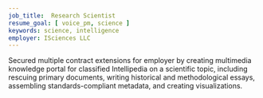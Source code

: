 ```yaml
---
job_title:  Research Scientist
resume_goal: [ voice_pm, science ]
keywords: science, intelligence
employer: ISciences LLC
---
```

Secured multiple contract extensions for employer by creating multimedia knowledge portal for classified Intellipedia on a scientific topic, including rescuing primary documents, writing historical and methodological essays, assembling  standards-compliant metadata, and creating visualizations.